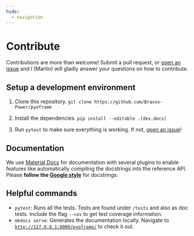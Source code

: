 ```yaml
---
hide:
  - navigation
---
```

# Contribute

Contributions are more than welcome! Submit a pull request, or [open an issue](https://github.com/Bravos-Power/pyoframe/issues/new) and I (Martin) will gladly answer your questions on how to contribute.

## Setup a development environment

1. Clone this repository. `git clone https://github.com/Bravos-Power/pyoframe`

2. Install the dependencies. `pip install --editable .[dev,docs]`

3. Run `pytest` to make sure everything is working. If not, [open an issue](https://github.com/Bravos-Power/pyoframe/issues/new)!

## Documentation

We use [Material Docs](https://squidfunk.github.io/mkdocs-material/) for documentation with several plugins to enable features like automatically compiling the docstrings into the reference API. Please **follow the [Google style](https://sphinxcontrib-napoleon.readthedocs.io/en/latest/example_google.html)** for docstrings.

## Helpful commands

- `pytest`: Runs all the tests. Tests are found under `/tests` and also as doc tests. Include the flag `--cov` to get test coverage information.
- `mkdocs serve`: Generates the documentation locally. Navigate to [`http://127.0.0.1:8000/pyoframe/`](http://127.0.0.1:8000/pyoframe/) to check it out.


